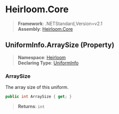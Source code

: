 # Heirloom.Core

> **Framework**: .NETStandard,Version=v2.1  
> **Assembly**: [Heirloom.Core][0]

## UniformInfo.ArraySize (Property)

> **Namespace**: [Heirloom][0]  
> **Declaring Type**: [UniformInfo][1]

### ArraySize

The array size of this uniform.

```cs
public int ArraySize { get; }
```

> **Returns**: `int`

[0]: ../../../Heirloom.Core.md
[1]: ../UniformInfo.md
